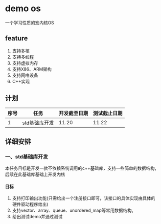 # demo os
一个学习性质的宏内核OS

## feature
1. 支持多核
2. 支持多线程
3. 支持虚拟内存
4. 支持X86、ARM架构
5. 支持网咯设备
6. C++实现

## 计划
|序号|任务|开发截至日期|测试截止日期|
|---|---|---|---|
|1|std基础库开发|11.20|11.22|

## 详细安排
### 一、std基础库开发
本任务目标是开发一款不依赖系统调用的c++基础库，支持一些简单的数据结构，后续在此基础库基础上开发内核

#### 目标
1. 支持打印输出功能(只需给出一个注册接口即可，该接口的具体实现由具体的硬件驱动程序给出)
2. 支持vector、array、queue、unordered_map等常用数据结构。
3. 给出测试demo并通过测试